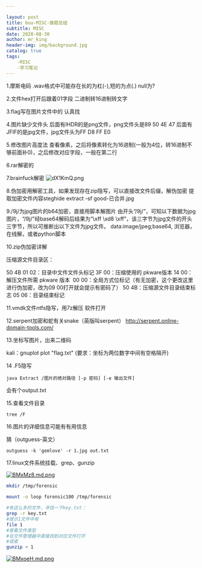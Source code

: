 ```yaml
---

layout: post
title: buu-MISC-做题总结
subtitle: MISC
date: 2020-08-30
author: mr_king
header-img: img/background.jpg
catalog: true
tags: 
    -MISC
    -学习笔记
---
```



1.摩斯电码
.wav格式中可能存在长的为杠(-),短的为点(.) null为?

2.文件hex打开后跟着01字段
二进制转16进制转文字

3.flag写在图片文件中的
认真找

4.图片缺少文件头
后面有IHDR的是png文件，png文件头是89 50 4E 47
后面有JFIF的是jpg文件，jpg文件头为FF D8 FF E0

5.修改图片高度法
查看像素，之后将像素转化为16进制(一般为4位，转16进制不够前面补0)，之后修改对应字段，一般在第二行

6.rar解密的

7.brainfuck解密
![dX1KmQ.png](https://s1.ax1x.com/2020/08/31/dX1KmQ.png)

8.伪加密用解密工具，如果发现存在zip隐写，可以直接改文件后缀，解伪加密
提取加密文件内容steghide extract -sf good-已合并.jpg

9./9j/为jpg图片的b64加密，直接用脚本解图片
由开头”/9j/”，可知以下数据为jpg图片，“/9j/”经base64解码后结果为“\xff \xd8 \xff”，该三字节为jpg文件的开头三字节，所以可推断出以下文件为jpg文件。
data:image/jpeg;base64,
浏览器，在线解，或者python脚本

10.zip伪加密详解

压缩源文件目录区：

50 4B 01 02：目录中文件文件头标记
3F 00：压缩使用的 pkware版本
14 00：解压文件所需 pkware 版本 
00 00：全局方式位标记（有无加密，这个更改这里进行伪加密，改为09 00打开就会提示有密码了）
50 4B：压缩源文件目录结束标志
05 06：目录结束标记 

11.vmdk文件ntfs隐写，用7z解压
软件打开

12.serpent加密和蛇有关snake（英版叫serpent）
http://serpent.online-domain-tools.com/

13.坐标写图片，出来二维码

kali：gnuplot
plot "flag.txt"
(要求：坐标为两位数字中间有空格隔开)

14 .F5隐写

```shell
java Extract /图片的绝对路径 [-p 密码] [-e 输出文件]
```

会有个output.txt



15.查看文件目录

```shell
tree /F
```



16.图片的详细信息可能有有用信息

猜（outguess-英文）

```shell
outguess -k 'gemlove' -r 1.jpg out.txt
```

17.linux文件系统挂载、grep、gunzip

[![BMxMz8.md.png](https://s1.ax1x.com/2020/10/27/BMxMz8.md.png)](https://imgchr.com/i/BMxMz8)

```bash
mkdir /tmp/forensic
 
mount -o loop forensic100 /tmp/forensic

#有这么多的文件，寻找一下key.txt：
grep -r key.txt
#提示1文件中有
file 1 
#查看文件类型
#在文件管理器中直接找到对应文件打开
#或者
gunzip < 1
```

[![BMxoeH.md.png](https://s1.ax1x.com/2020/10/27/BMxoeH.md.png)](https://imgchr.com/i/BMxoeH)